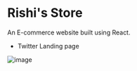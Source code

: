 # Rishi's Store

An E-commerce website built using React.

- Twitter Landing page

![image](https://cdn.vox-cdn.com/thumbor/YlOdiFqrPL3aRaXMplhLSZXyBIc=/52x327:1453x1169/920x613/filters:focal(636x207:876x447):format(webp)/cdn.vox-cdn.com/uploads/chorus_image/image/64731424/Light_Mode_Home_1500x1500_Eng_JV.png.img.fullhd.medium.0.png)
